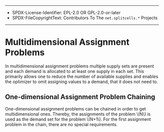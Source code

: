 ----
* SPDX-License-Identifier: EPL-2.0 OR GPL-2.0-or-later
* SPDX-FileCopyrightText: Contributors To The `net.splitcells.*` Projects
----
# Multidimensional Assignment Problems
In multidimensional assignment problems multiple supply sets are present
and each demand is allocated to at least one supply in each set.
This primarily allows one to reduce the number of available supplies
and enables the optimizer to omit assigning values to a demand,
that it does not need to.
## One-dimensional Assignment Problem Chaining
One-dimensional assignment problems can be chained in order to get
multidimensional ones.
Thereby, the assignments of the problem \\(N\\) is used as the demand set for
the problem \\(N+1\\).
For the first assignment problem in the chain,
there are no special requirements.